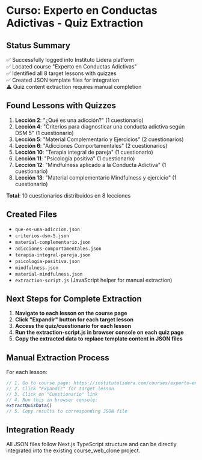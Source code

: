 
# Curso: Experto en Conductas Adictivas - Quiz Extraction

## Status Summary
✅ Successfully logged into Instituto Lidera platform  
✅ Located course "Experto en Conductas Adictivas"  
✅ Identified all 8 target lessons with quizzes  
✅ Created JSON template files for integration  
⚠️  Quiz content extraction requires manual completion  

## Found Lessons with Quizzes
1. **Lección 2**: "¿Qué es una adicción?" (1 cuestionario)
2. **Lección 4**: "Criterios para diagnosticar una conducta adictiva según DSM 5" (1 cuestionario)
3. **Lección 5**: "Material Complementario y Ejercicios" (2 cuestionarios)
4. **Lección 6**: "Adicciones Comportamentales" (2 cuestionarios)
5. **Lección 10**: "Terapia integral de pareja" (1 cuestionario)
6. **Lección 11**: "Psicología positiva" (1 cuestionario)
7. **Lección 12**: "Mindfulness aplicado a la Conducta Adictiva" (1 cuestionario)
8. **Lección 13**: "Material complementario Mindfulness y ejercicio" (1 cuestionario)

**Total**: 10 cuestionarios distribuidos en 8 lecciones

## Created Files
- `que-es-una-adiccion.json`
- `criterios-dsm-5.json`
- `material-complementario.json`
- `adicciones-comportamentales.json`
- `terapia-integral-pareja.json`
- `psicologia-positiva.json`
- `mindfulness.json`
- `material-mindfulness.json`
- `extraction-script.js` (JavaScript helper for manual extraction)

## Next Steps for Complete Extraction
1. **Navigate to each lesson on the course page**
2. **Click "Expandir" button for each target lesson**
3. **Access the quiz/cuestionario for each lesson**
4. **Run the extraction-script.js in browser console on each quiz page**
5. **Copy the extracted data to replace template content in JSON files**

## Manual Extraction Process
For each lesson:
```javascript
// 1. Go to course page: https://institutolidera.com/courses/experto-en-conductas-adictivas/
// 2. Click "Expandir" for target lesson
// 3. Click on "Cuestionario" link
// 4. Run this in browser console:
extractQuizData()
// 5. Copy results to corresponding JSON file
```

## Integration Ready
All JSON files follow Next.js TypeScript structure and can be directly integrated into the existing course_web_clone project.
